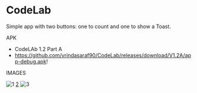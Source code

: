 # CodeLab
Simple app with two buttons: one to count and one to show a Toast.


APK
- CodeLAb 1.2 Part A
- https://github.com/vrindasaraf90/CodeLab/releases/download/V1.2A/app-debug.apk!




IMAGES

![1](https://user-images.githubusercontent.com/72187181/117044100-fa57da00-ac98-11eb-88a6-44cd14c469a8.jpeg)
[2](https://user-images.githubusercontent.com/72187181/117044096-f88e1680-ac98-11eb-868d-565e9441faef.jpeg)
![3](https://user-images.githubusercontent.com/72187181/117044102-fa57da00-ac98-11eb-8a4f-31dda52ce32d.jpeg)
